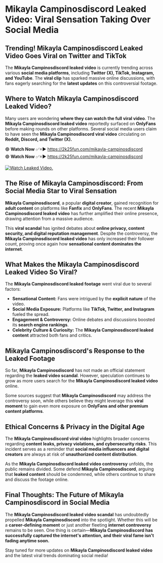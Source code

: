 # Mikayla Campinosdiscord Leaked Video: Viral Sensation Taking Over Social Media

## **Trending! Mikayla Campinosdiscord Leaked Video Goes Viral on Twitter and TikTok**
The **Mikayla Campinosdiscord leaked video** is currently trending across various **social media platforms**, including **Twitter (X), TikTok, Instagram, and YouTube**. The **viral clip** has sparked massive online discussions, with fans eagerly searching for the **latest updates** on this controversial footage.

## **Where to Watch Mikayla Campinosdiscord Leaked Video?**
Many users are wondering **where they can watch the full viral video**. The **Mikayla Campinosdiscord leaked video** reportedly surfaced on **OnlyFans** before making rounds on other platforms. Several social media users claim to have seen the **Mikayla Campinosdiscord viral video** circulating on **Reddit, Discord, and Twitter (X).**

🟢 **Watch Now** ✅=► https://2k25fun.com/mikayla-campinosdiscord  
🟢 **Watch Now** ✅=► https://2k25fun.com/mikayla-campinosdiscord  

[![Watch Leaked Video.](https://miro.medium.com/v2/resize:fit:828/format:webp/1*cilzJN44JGOrTw9NJCrNHA.gif "Watch Leaked Video")](https://2k25fun.com/mikayla-campinosdiscord)

## **The Rise of Mikayla Campinosdiscord: From Social Media Star to Viral Sensation**
**Mikayla Campinosdiscord**, a popular **digital creator**, gained recognition for **adult content** on platforms like **Fanfix** and **OnlyFans**. The recent **Mikayla Campinosdiscord leaked video** has further amplified their online presence, drawing attention from a massive audience.

This **viral scandal** has ignited debates about **online privacy, content security, and digital reputation management**. Despite the controversy, the **Mikayla Campinosdiscord leaked video** has only increased their follower count, proving once again how **sensational content dominates the internet**.

## **What Makes the Mikayla Campinosdiscord Leaked Video So Viral?**
The **Mikayla Campinosdiscord leaked footage** went viral due to several factors:
- **Sensational Content:** Fans were intrigued by the **explicit nature** of the video.
- **Social Media Exposure:** Platforms like **TikTok, Twitter, and Instagram** fueled the spread.
- **Engagement & Controversy:** Online debates and discussions boosted its **search engine rankings**.
- **Celebrity Culture & Curiosity:** The **Mikayla Campinosdiscord leaked content** attracted both fans and critics.

## **Mikayla Campinosdiscord's Response to the Leaked Footage**
So far, **Mikayla Campinosdiscord** has not made an official statement regarding the **leaked video scandal**. However, speculation continues to grow as more users search for the **Mikayla Campinosdiscord leaked video** online.

Some sources suggest that **Mikayla Campinosdiscord** may address the controversy soon, while others believe they might leverage this **viral moment** to gain even more exposure on **OnlyFans and other premium content platforms**.

## **Ethical Concerns & Privacy in the Digital Age**
The **Mikayla Campinosdiscord viral video** highlights broader concerns regarding **content leaks, privacy violations, and cybersecurity risks**. This incident serves as a reminder that **social media influencers and digital creators** are always at risk of **unauthorized content distribution**.

As the **Mikayla Campinosdiscord leaked video controversy** unfolds, the public remains divided. Some defend **Mikayla Campinosdiscord**, arguing that **leaked content** should be condemned, while others continue to share and discuss the footage online.

## **Final Thoughts: The Future of Mikayla Campinosdiscord in Social Media**
The **Mikayla Campinosdiscord leaked video scandal** has undoubtedly propelled **Mikayla Campinosdiscord** into the spotlight. Whether this will be a **career-defining moment** or just another fleeting **internet controversy** remains to be seen. One thing is certain—**Mikayla Campinosdiscord has successfully captured the internet's attention, and their viral fame isn't fading anytime soon.**

Stay tuned for more updates on **Mikayla Campinosdiscord leaked video** and the latest viral trends dominating social media!